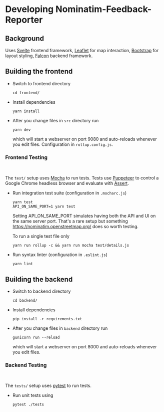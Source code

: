 # Developing Nominatim-Feedback-Reporter


## Background

Uses [Svelte](https://svelte.dev/) frontend framework,
[Leaflet](https://leafletjs.com/) for map interaction,
[Bootstrap](https://getbootstrap.com/) for layout styling,
[Falcon](https://falcon.readthedocs.io/) backend framework.

## Building the frontend

* Switch to frontend directory
  
  ```
  cd frontend/
  ```

* Install dependencies

   ```
   yarn install
   ```

* After you change files in `src` directory run

   ```
   yarn dev
   ```
   which will start a webserver on port 9080 and auto-reloads
   whenever you edit files. Configuration in `rollup.config.js`.

### Frontend Testing
</br>

The `test/` setup uses [Mocha](https://mochajs.org/) to run tests. Tests use [Puppeteer](https://pptr.dev/) to control a Google Chrome headless browser and evaluate with [Assert](https://nodejs.org/api/assert.html).


* Run integration test suite (configuration in `.mocharc.js`)

   ```
   yarn test
   API_ON_SAME_PORT=1 yarn test
   ```

   Setting API_ON_SAME_PORT simulates having both the API and UI on the same server
   port. That's a rare setup but something https://nominatim.openstreetmap.org/ does
   so worth testing.

   To run a single test file only

   ```
   yarn run rollup -c && yarn run mocha test/details.js
   ```

* Run syntax linter (configuration in `.eslint.js`)

   ```
   yarn lint
   ```

## Building the backend

* Switch to backend directory
  
  ```
  cd backend/
  ```

* Install dependencies

   ```
   pip install -r requirements.txt
   ```

* After you change files in `backend` directory run

   ```
   gunicorn run --reload
   ```
   which will start a webserver on port 8000 and auto-reloads
   whenever you edit files.

### Backend Testing
</br>

The `tests/` setup uses [pytest](https://docs.pytest.org/) to run tests.


* Run unit tests using

   ```
   pytest ./tests
   ```

